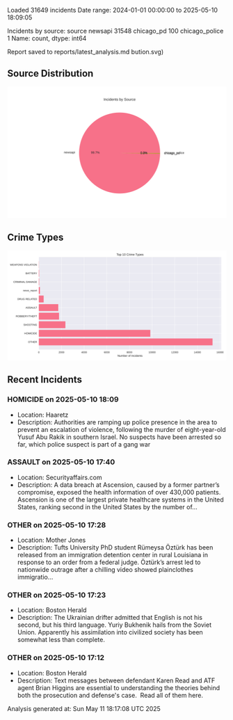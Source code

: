 
Loaded 31649 incidents
Date range: 2024-01-01 00:00:00 to 2025-05-10 18:09:05

Incidents by source:
source
newsapi           31548
chicago_pd          100
chicago_police        1
Name: count, dtype: int64

Report saved to reports/latest_analysis.md
bution.svg)

## Source Distribution
![Source Distribution](images/source_distribution.svg)

## Crime Types
![Crime Types](images/crime_types.svg)

## Recent Incidents

### HOMICIDE on 2025-05-10 18:09
- Location: Haaretz
- Description: Authorities are ramping up police presence in the area to prevent an escalation of violence, following the murder of eight-year-old Yusuf Abu Rakik in southern Israel. No suspects have been arrested so far, which police suspect is part of a gang war


### ASSAULT on 2025-05-10 17:40
- Location: Securityaffairs.com
- Description: A data breach at Ascension, caused by a former partner’s compromise, exposed the health information of over 430,000 patients. Ascension is one of the largest private healthcare systems in the United States, ranking second in the United States by the number of…


### OTHER on 2025-05-10 17:28
- Location: Mother Jones
- Description: Tufts University PhD student Rümeysa Öztürk has been released from an immigration detention center in rural Louisiana in response to an order from a federal judge. Öztürk’s arrest led to nationwide outrage after a chilling video showed plainclothes immigratio…


### OTHER on 2025-05-10 17:23
- Location: Boston Herald
- Description: The Ukrainian drifter admitted that English is not his second, but his third language. Yuriy Bukhenik hails from the Soviet Union. Apparently his assimilation into civilized society has been somewhat less than complete.


### OTHER on 2025-05-10 17:12
- Location: Boston Herald
- Description: Text messages between defendant Karen Read and ATF agent Brian Higgins are essential to understanding the theories behind both the prosecution and defense's case.  Read all of them here.

Analysis generated at: Sun May 11 18:17:08 UTC 2025
